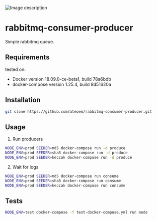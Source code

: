 ![Image description](https://i.imgur.com/N5dhLAA.gif)

# rabbitmq-consumer-producer

Simple rabbitmq queue.

## Requirements

tested on:
- Docker version 18.09.0-ce-beta1, build 78a6bdb
- docker-compose version 1.25.4, build 8d51620a

## Installation

```bash
git clone https://github.com/ateoem/rabbitmq-consumer-producer.git
```

## Usage

1. Run producers
```bash
NODE_ENV=prod SEEDER=md5 docker-compose run -d produce
NODE_ENV=prod SEEDER=sha3 docker-compose run -d produce
NODE_ENV=prod SEEDER=keccak docker-compose run -d produce
```

2. Wait for logs
```bash
NODE_ENV=prod SEEDER=md5 docker-compose run consume
NODE_ENV=prod SEEDER=sha3 docker-compose run consume
NODE_ENV=prod SEEDER=keccak docker-compose run consume
```

## Tests

```bash
NODE_ENV=test docker-compose -f test-docker-compose.yml run node
```
